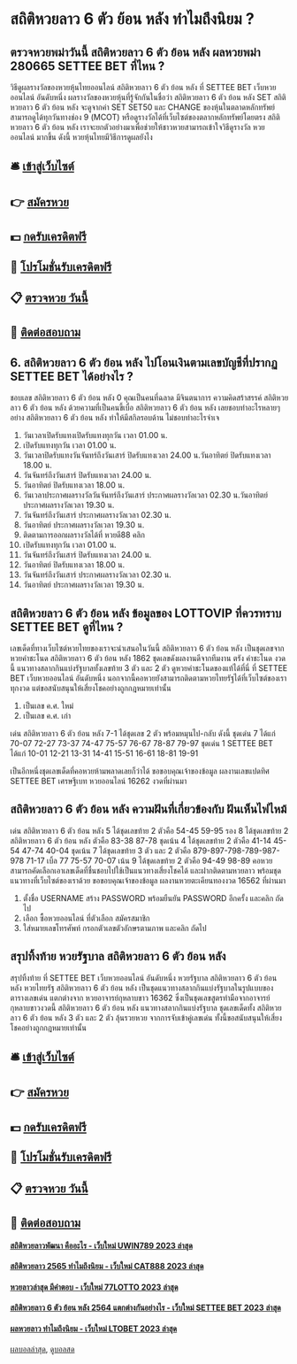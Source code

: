 # สถิติหวยลาว 6 ตัว ย้อน หลัง ทำไมถึงนิยม ?
## ตรวจหวยพม่าวันนี้ สถิติหวยลาว 6 ตัว ย้อน หลัง ผลหวยพม่า 280665 SETTEE BET ที่ไหน ?
วิธีดูผลรางวัลของหวยหุ้นไทยออนไลน์ สถิติหวยลาว 6 ตัว ย้อน หลัง ที่ SETTEE BET เว็บหวยออนไลน์ อันดับหนึ่ง ผลรางวัลของหวยหุ้นที่รู้จักกันในชื่อว่า สถิติหวยลาว 6 ตัว ย้อน หลัง SET สถิติหวยลาว 6 ตัว ย้อน หลัง จะดูจากค่า SET SET50 และ CHANGE ของหุ้นในตลาดหลักทรัพย์ สามารถดูได้ทุกวันทางช่อง 9 (MCOT) หรือดูรางวัลได้ที่เว็บไซต์ของตลากหลักทรัพย์โดยตรง สถิติหวยลาว 6 ตัว ย้อน หลัง เราจะยกตัวอย่างมาเพื่อช่วยให้ชาวหวยสามารถเข้าใจวิธีดูรางวัล หวยออนไลน์ มากขึ้น ดังนี้
หวยหุ้นไทยมีวิธีการดูผลยังไง

## 🛎 [เข้าสู่เว็บไซต์](https://bit.ly/3BG5bNw)
## 👉 [สมัครหวย](https://bit.ly/3BG5bNw)
## 💵 [กดรับเครดิตฟรี](https://bit.ly/3C3mvgS)
## 👑 [โปรโมชั่นรับเครดิตฟรี](https://bit.ly/3C3mvgS)
## 📋 [ตรวจหวย วันนี้](https://bit.ly/3C3mvgS)
## 📱 [ติดต่อสอบถาม](https://bit.ly/3C3mvgS)

## 6. สถิติหวยลาว 6 ตัว ย้อน หลัง ไปโอนเงินตามเลขบัญชีที่ปรากฏ SETTEE BET ได้อย่างไร ?
ชอบเลข สถิติหวยลาว 6 ตัว ย้อน หลัง 0 คุณเป็นคนที่ฉลาด มีจินตนาการ ความคิดสร้าสรรค์ สถิติหวยลาว 6 ตัว ย้อน หลัง ด้วยความที่เป็นคนขี้เบื่อ สถิติหวยลาว 6 ตัว ย้อน หลัง เลยชอบทำอะไรหลายๆ อย่าง สถิติหวยลาว 6 ตัว ย้อน หลัง ทำให้มีสกิลรอบด้าน ไม่ชอบทำอะไรจำเจ
1. วันเวลาเปิดรับแทงเปิดรับแทงทุกวัน เวลา 01.00 น.
2. เปิดรับแทงทุกวัน เวลา 01.00 น.
3. วันเวลาปิดรับแทงวันจันทร์ถึงวันเสาร์ ปิดรับแทงเวลา 24.00 น.วันอาทิตย์ ปิดรับแทงเวลา 18.00 น.
4. วันจันทร์ถึงวันเสาร์ ปิดรับแทงเวลา 24.00 น.
5. วันอาทิตย์ ปิดรับแทงเวลา 18.00 น.
6. วันเวลาประกาศผลรางวัลวันจันทร์ถึงวันเสาร์ ประกาศผลรางวัลเวลา 02.30 น.วันอาทิตย์ ประกาศผลรางวัลเวลา 19.30 น.
7. วันจันทร์ถึงวันเสาร์ ประกาศผลรางวัลเวลา 02.30 น.
8. วันอาทิตย์ ประกาศผลรางวัลเวลา 19.30 น.
9. ติดตามการออกผลรางวัลได้ที่ หวยดี88 คลิก
10. เปิดรับแทงทุกวัน เวลา 01.00 น.
11. วันจันทร์ถึงวันเสาร์ ปิดรับแทงเวลา 24.00 น.
12. วันอาทิตย์ ปิดรับแทงเวลา 18.00 น.
13. วันจันทร์ถึงวันเสาร์ ประกาศผลรางวัลเวลา 02.30 น.
14. วันอาทิตย์ ประกาศผลรางวัลเวลา 19.30 น.

## สถิติหวยลาว 6 ตัว ย้อน หลัง ข้อมูลของ LOTTOVIP ที่ควรทราบ SETTEE BET ดูที่ไหน ?
เลขเด็ดที่ทางเว็บไซต์หวยไทยของเราจะนำเสนอในวันนี้ สถิติหวยลาว 6 ตัว ย้อน หลัง เป็นชุดเลขจาก หวยคำชะโนด สถิติหวยลาว 6 ตัว ย้อน หลัง 1862 ชุดเลขดังผลงานดีจากทีมงาน ตรัง คำชะโนด งวดนี้ แนวทางสลากกินแบ่งรัฐบาลทั้งเลขท้าย 3 ตัว และ 2 ตัว ดูหวยคำชะโนดของแท้ได้ที่นี่ ที่ SETTEE BET เว็บหวยออนไลน์ อันดับหนึ่ง นอกจากนี้คอหวยยังสามารถติดตามหวยไทยรัฐได้ที่เว็บไซต์ของเราทุกงวด แต่ขอสนับสนุนให้เสี่ยงโชคอย่างถูกกฎหมายเท่านั้น
1. เป็นเลข ค.ศ. ใหม่
2. เป็นเลข ค.ศ. เก่า

เด่น สถิติหวยลาว 6 ตัว ย้อน หลัง 7-1 ได้ชุดเลข 2 ตัว พร้อมหมุนไป-กลับ ดังนี้
ชุดเด่น 7 ได้แก่
70-07
72-27
73-37
74-47
75-57
76-67
78-87
79-97
ชุดเด่น 1 SETTEE BET ได้แก่
10-01
12-21
13-31
14-41
15-51
16-61
18-81
19-91

เป็นอีกหนึ่งชุดเลขเด็ดที่คอหวยห้ามพลาดเลยก็ว่าได้
ขอขอบคุณเจ้าของข้อมูล
ผลงานเลขแปดทิศ SETTEE BET เศรษฐีเบท หวยออนไลน์ 16262 งวดที่ผ่านมา

## สถิติหวยลาว 6 ตัว ย้อน หลัง ความฝันที่เกี่ยวข้องกับ ฝันเห็นไฟไหม้
เด่น สถิติหวยลาว 6 ตัว ย้อน หลัง 5 ได้ชุดเลขท้าย 2 ตัวคือ
54-45
59-95
รอง 8 ได้ชุดเลขท้าย 2 สถิติหวยลาว 6 ตัว ย้อน หลัง ตัวคือ
83-38
87-78
ชุดเน้น 4 ได้ชุดเลขท้าย 2 ตัวคือ
41-14
45-54
47-74
40-04
ชุดเน้น 7 ได้ชุดเลขท้าย 3 ตัว และ 2 ตัวคือ
879-897-798-789-987-978
71-17
เบิ้ล 77
75-57
70-07
เน้น 9 ได้ชุดเลขท้าย 2 ตัวคือ
94-49
98-89
คอหวยสามารถคัดเลือกเอาเลขเด็ดที่ชื่นชอบไปใช้เป็นแนวทางเสี่ยงโชคได้ และฝากติดตามหวยลาว พร้อมชุดแนวทางที่เว็บไซต์ของเราด้วย
ขอขอบคุณเจ้าของข้อมูล
ผลงานหวยตะเคียนทองงวด 16562 ที่ผ่านมา

1. ตั้งชื่อ USERNAME สร้าง PASSWORD พร้อมยืนยัน PASSWORD อีกครั้ง และคลิก ถัดไป
2. เลือก ซื้อหวยออนไลน์ ที่ตัวเลือก สมัครสมาชิก
3. ใส่หมายเลขโทรศัพท์ กรอกตัวเลขตัวอักษรตามภาพ และคลิก ถัดไป

## สรุปทิ้งท้าย หวยรัฐบาล สถิติหวยลาว 6 ตัว ย้อน หลัง
สรุปทิ้งท้าย ที่ SETTEE BET เว็บหวยออนไลน์ อันดับหนึ่ง หวยรัฐบาล สถิติหวยลาว 6 ตัว ย้อน หลัง หวยไทยรัฐ สถิติหวยลาว 6 ตัว ย้อน หลัง เป็นชุดแนวทางสลากกินแบ่งรัฐบาลในรูปแบบของตารางเลขเด่น แตกต่างจาก หวยอาจารย์กุหลาบขาว 16362 ซึ่งเป็นชุดเลขสูตรทำมือจากอาจารย์กุหลาบขาวงวดนี้ สถิติหวยลาว 6 ตัว ย้อน หลัง แนวทางสลากกินแบ่งรัฐบาล ชุดเลขเด็ดทั้ง สถิติหวยลาว 6 ตัว ย้อน หลัง 3 ตัว และ 2 ตัว ลุ้นรวยหวย จากการจับเข้าคู่เลขเด่น ทั้งนี้ขอสนับสนุนให้เสี่ยงโชคอย่างถูกกฎหมายเท่านั้น

## 🛎 [เข้าสู่เว็บไซต์](https://bit.ly/3BG5bNw)
## 👉 [สมัครหวย](https://bit.ly/3BG5bNw)
## 💵 [กดรับเครดิตฟรี](https://bit.ly/3C3mvgS)
## 👑 [โปรโมชั่นรับเครดิตฟรี](https://bit.ly/3C3mvgS)
## 📋 [ตรวจหวย วันนี้](https://bit.ly/3C3mvgS)
## 📱 [ติดต่อสอบถาม](https://bit.ly/3C3mvgS)

#### [สถิติหวยลาวพัฒนา คืออะไร - เว็บใหม่ UWIN789 2023 ล่าสุด](https://atom.io/themes/สถิติหวยลาวพัฒนา%20คืออะไร%20-%20เว็บใหม่%20uwin789%202023%20ล่าสุด)
#### [สถิติหวยลาว 2565 ทำไมถึงนิยม - เว็บใหม่ CAT888 2023 ล่าสุด](https://atom.io/themes/สถิติหวยลาว%202565%20ทำไมถึงนิยม%20-%20เว็บใหม่%20cat888%202023%20ล่าสุด)
#### [หวยลาวล่าสุด มีคำตอบ - เว็บใหม่ 77LOTTO 2023 ล่าสุด](https://atom.io/themes/หวยลาวล่าสุด%20มีคำตอบ%20-%20เว็บใหม่%2077lotto%202023%20ล่าสุด)
#### [สถิติหวยลาว 6 ตัว ย้อน หลัง 2564 แตกต่างกันอย่างไร - เว็บใหม่ SETTEE BET 2023 ล่าสุด](https://atom.io/themes/สถิติหวยลาว%206%20ตัว%20ย้อน%20หลัง%202564%20แตกต่างกันอย่างไร%20-%20เว็บใหม่%20settee%20bet%202023%20ล่าสุด)
#### [ผลหวยลาว ทำไมถึงนิยม - เว็บใหม่ LTOBET 2023 ล่าสุด](https://atom.io/themes/ผลหวยลาว%20ทำไมถึงนิยม%20-%20เว็บใหม่%20ltobet%202023%20ล่าสุด)

[ผลบอลล่าสุด](https://siamsport.tv "ผลบอลล่าสุด"), [ดูบอลสด](https://siamsport.tv/ดูบอลสด "ดูบอลสด")
